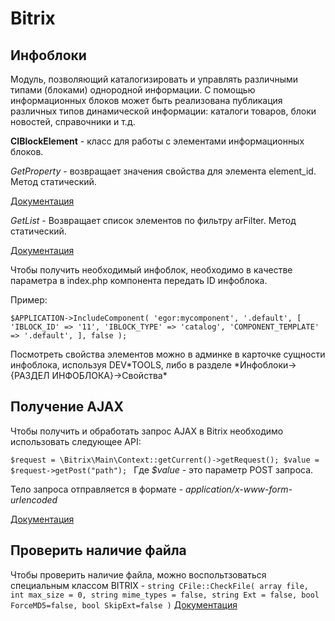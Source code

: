 # Bitrix

## Инфоблоки

Модуль, позволяющий каталогизировать и управлять различными типами (блоками) однородной информации. С помощью информационных блоков может быть реализована публикация различных типов динамической информации: каталоги товаров, блоки новостей, справочники и т.д.

**CIBlockElement** - класс для работы с элементами информационных блоков.

_GetProperty_ - возвращает значения свойства для элемента element_id. Метод статический.

[Документация](https://dev.1c-bitrix.ru/api_help/iblock/classes/ciblockelement/getproperty.php)

_GetList_ - Возвращает список элементов по фильтру arFilter. Метод статический.

[Документация](https://dev.1c-bitrix.ru/api_help/iblock/classes/ciblockelement/getlist.php)

Чтобы получить необходимый инфоблок, необходимо в качестве параметра в index.php компонента передать ID инфоблока.

Пример:

`$APPLICATION->IncludeComponent(
  'egor:mycomponent',
  '.default',
  [
    'IBLOCK_ID' => '11',
    'IBLOCK_TYPE' => 'catalog',
    'COMPONENT_TEMPLATE' => '.default',
  ],
  false
);`

Посмотреть свойства элементов можно в админке в карточке сущности инфоблока, используя DEV*TOOLS, либо в разделе *Инфоблоки->{РАЗДЕЛ ИНФОБЛОКА}->Свойства\*

## Получение AJAX

Чтобы получить и обработать запрос AJAX в Bitrix необходимо использовать следующее API:

`$request = \Bitrix\Main\Context::getCurrent()->getRequest();
$value = $request->getPost("path");
`
Где _$value_ - это параметр POST запроса.

Тело запроса отправляется в формате - _application/x-www-form-urlencoded_

[Документация](https://dev.1c-bitrix.ru/api_d7/bitrix/main/request/index.php)

## Проверить наличие файла

Чтобы проверить наличие файла, можно воспольтзоваться специальным классом BITRIX - `string
CFile::CheckFile(
	array file,
	int max_size = 0,
	string mime_types = false,
	string Ext = false,
	bool ForceMD5=false,
	bool SkipExt=false
)`
[Документация](https://dev.1c-bitrix.ru/api_help/main/reference/cfile/checkfile.php)

